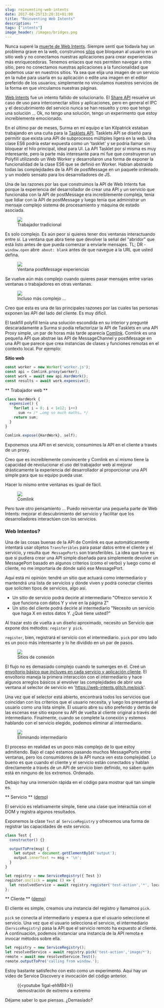 ```yaml
---
slug: reinventing-web-intents
date: 2017-08-25T13:20:31+01:00
title: "Reinventing Web Intents"
description: ""
tags: ["intents"]
image_header: /images/bridges.png
---
```

Nunca superé la [muerte de Web Intents](/what-happened-to-web-intents/). Siempre sentí que todavía hay un problema grave en la web, construimos [silos](/unintended-silos/) que bloquean al usuario en un sitio web y no conectamos nuestras aplicaciones para crear experiencias más enriquecedoras. Tenemos enlaces que nos permiten navegar a otro sitio, pero no conectamos nuestras aplicaciones a la funcionalidad que podemos usar en nuestros sitios. Ya sea que elija una imagen de un servicio en la nube para usarla en su aplicación o edite una imagen en el editor preferido de los usuarios; simplemente no vinculamos nuestros servicios de la forma en que vinculamos nuestras páginas.

[Web Intents](https://en.wikipedia.org/wiki/Web_Intents) fue un intento fallido de solucionarlo. El [Share API](/navigator.share/) resuelve un caso de uso para interconectar sitios y aplicaciones, pero en general el IPC y el descubrimiento del servicio nunca se han resuelto y creo que tengo una solución ... Ok, no tengo una solución, tengo un experimento que estoy increíblemente emocionado.

En el último par de meses, Surma en mi equipo e Ian Kilpatrick estaban trabajando en una cuña para la [Tasklets API](https://github.com/GoogleChromeLabs/tasklets). Tasklets API se diseñó para permitir que exista una API de subprocesos múltiples ligera en la web. Una clase ES6 podría estar expuesta como un 'tasklet' y se podría llamar sin bloquear el hilo principal, ideal para UI. La API Tasklet por sí misma es muy interesante, pero la parte más interesante para mí fue que construyeron un Polyfill utilizando un Web Worker y desarrollaron una forma de exponer la funcionalidad de la clase ES6 que se definió en Worker. Habían abstraído todas las complejidades de la API de postMessage en un paquete ordenado y un modelo sensato para los desarrolladores de JS.

Una de las razones por las que construimos la API de Web Intents fue porque la experiencia del desarrollador de crear una API y un servicio que funcionaba con la API de postMessage era increíblemente compleja, tenía que lidiar con la API de postMessage y luego tenía que administrar un mensaje complejo sistema de procesamiento y máquina de estado asociada.

<figure><img src="/images/worker-dx.png"><figcaption> Trabajador tradicional </figcaption></figure>

Es solo complejo. Es aún peor si quieres tener dos ventanas interactuando entre sí. La ventana que abra tiene que devolver la señal del "abridor" que está listo antes de que pueda comenzar a enviarle mensajes. TL; DR - `window.open` abre` about: blank` antes de que navegue a la URL que usted defina.

<figure><img src="/images/window-dx.png"><figcaption> Ventana postMessage experiencias </figcaption></figure>

Se vuelve aún más complejo cuando quieres pasar mensajes entre varias ventanas o trabajadores en otras ventanas.

<figure><img src="/images/complex-workers.png"><figcaption> Incluso más complejo ... </figcaption></figure>

Creo que esta es una de las principales razones por las cuales las personas exponen las API del lado del cliente. Es muy dificil.

El taskfill polyfill tenía una solución escondida en su interior y pregunté descaradamente a Surma si podía refactorizar la API de Tasklets en una API Proxy simple, un par de horas más tarde aparecía [Comlink](https://github.com/GoogleChromeLabs/comlink/). Comlink es una pequeña API que abstrae las API de MessageChannel y postMessage en una API que parece que crea instancias de clases y funciones remotas en el contexto local. Por ejemplo:


**Sitio web**


```javascript
const worker = new Worker('worker.js');
const api = Comlink.proxy(worker);
const work = await new api.HardWork();
const results = await work.expensive();
```



** Trabajador web **


```javascript
class HardWork {
  expensive() {
    for(let i = 0; i < 1e12; i++)
      sum += /* …omg so much maths… */
    return sum;
  }
}

Comlink.expose({HardWork}, self);
```


Exponemos una API en el servicio, consumimos la API en el cliente a través de un proxy.

Creo que es increíblemente convincente y Comlink en sí mismo tiene la capacidad de revolucionar el uso del trabajador web al mejorar drásticamente la experiencia del desarrollador al proporcionar una API simple para que su equipo pueda usar.

Hacer lo mismo entre ventanas es igual de fácil.

<figure><img src="/images/comlink.png"><figcaption> Comlink </figcaption></figure>

Pero tuve otro pensamiento ... Puedo reinventar una pequeña parte de Web Intents: mejorar el descubrimiento del servicio y facilitar que los desarrolladores interactúen con los servicios.

### Web Intentos?

Una de las cosas buenas de la API de Comlink es que automáticamente intentará usar objetos `Transferibles` para pasar datos entre el cliente y el servicio, y resulta que` MessagePorts` son transferibles. La idea que tuve es que si pudiera crear una API simple diseñada para simplemente devolver un MessagePort basado en algunos criterios (como el verbo) y luego como el cliente, no me importaría de dónde salió ese MessagePort.

Aquí está mi opinión: tendré un sitio que actuará como intermediario y mantendrá una lista de servicios y dónde viven y podrá conectar clientes que soliciten tipos de servicios, algo así.


* Un sitio de servicio podrá decirle al intermediario "Ofrezco servicio X que funciona con datos Y y vive en la página Z"
* Un sitio del cliente podrá decirle al intermediario "Necesito un servicio que haga X en estos datos Y. ¿Qué tiene usted?"

Al trazar esto de vuelta a un diseño aproximado, necesito un Servicio que expone dos métodos: `register` y` pick`.

`register`, bien, registrará el servicio con el intermediario. `pick` por otro lado es un poco más interesante y lo he dividido en un par de pasos.

<figure><img src="/images/webintents-step-1.png"><figcaption> Sitios de conexión </figcaption></figure>

El flujo no es demasiado complejo cuando te sumerges en él. Creé un [envoltorio básico que incluyes en cada servicio y aplicación cliente](https://web-intents.glitch.me/scripts/service.js). El envoltorio maneja la primera interacción con el intermediario y hace algunos arreglos básicos al envolver las complejidades de abrir una ventana al selector de servicio en 'https://web-intents.glitch.me/pick'.

Una vez que el selector está abierto, encontrará todos los servicios que coincidan con los criterios que el usuario necesita, y luego los presentará al usuario como una lista simple. El usuario abre su sitio preferido y detrás de las escenas ese sitio expone su API de vuelta al cliente original a través del intermediario. Finalmente, cuando se complete la conexión y estemos hablando con el servicio elegido, podemos eliminar al intermediario.

<figure><img src="/images/webintents-step-2.png"><figcaption> Eliminando intermediario </figcaption></figure>

El proceso en realidad es un poco más complejo de lo que estoy admitiendo. Bajo el capó estamos pasando muchos MessagePorts entre ventanas, pero los consumidores de la API nunca ven esta complejidad. Lo bueno es que cuando el cliente y el servicio están conectados y hablan directamente a través de un API de servicio bien definido, no saben quién está en ninguno de los extremos. Ordenado.

Debajo hay una inmersión rápida en el código para mostrar qué tan simple es.


** Servicio ** ([demo](https://web-intents-service-1.glitch.me/))

El servicio es relativamente simple, tiene una clase que interactúa con el DOM y registra algunos resultados.

Exponemos la clase `Test` al` ServiceRegistry` y ofrecemos una forma de registrar las capacidades de este servicio.


```javascript
class Test {
  constructor() {}

  outputToPre(msg) {
    let output = document.getElementById('output');
    output.innerText += msg + '\n';
  }
}

let registry = new ServiceRegistry({ Test })
register.onclick = async () => {    
  let resolvedService = await registry.register('test-action','*', location.href);  
};
```



** Cliente ** ([demo](https://web-intents-client.glitch.me/))

El cliente es simple, creamos una instancia del registro y llamamos `pick`.

`pick` se conecta al intermediario y espera a que el usuario seleccione el servicio. Una vez que el usuario selecciona el servicio, el intermediario (`ServiceRegistry`) pasa la API que el servicio remoto ha expuesto al cliente. A continuación, podemos instanciar una instancia de la API remota e invocar métodos sobre ella.


```javascript
let registry = new ServiceRegistry();
let resolvedService = await registry.pick('test-action','image/*');
remote = await new resolvedService.Test();
remote.outputToPre('calling from window.');
```


Estoy bastante satisfecho con esto como un experimento. Aquí hay un video de Service Discovery e invocación del código anterior.

<figure> {{&lt;youtube 1igal-ehMB4&gt;}} <figcaption> demostración de extremo a extremo </figcaption></figure>

Déjame saber lo que piensas. ¿Demasiado?